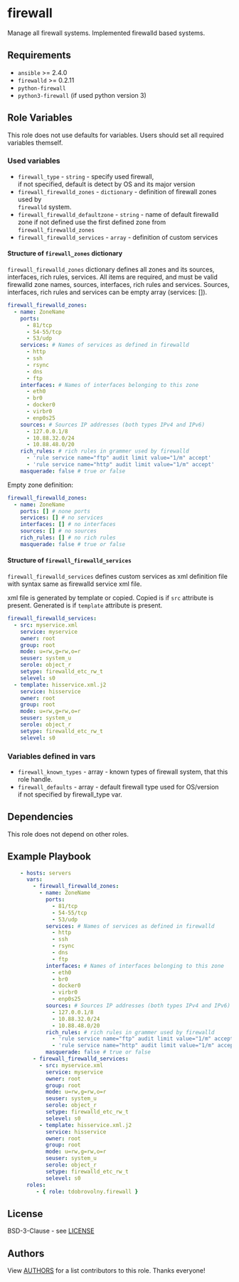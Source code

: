 firewall
========

Manage all firewall systems. Implemented firewalld based systems.

Requirements
------------

- `ansible` >= 2.4.0
- `firewalld` >= 0.2.11
- `python-firewall`
- `python3-firewall` (if used python version 3)

Role Variables
--------------

This role does not use defaults for variables. Users should set all required
variables themself.

### Used variables

- `firewall_type` - `string` - specify used firewall,  
   if not specified, default is detect by OS and its major version
- `firewall_firewalld_zones` - `dictionary` - definition of firewall zones used by  
   `firewalld` system.
- `firewall_firewalld_defaultzone` - `string` - name of default firewalld zone
   if not defined use the first defined zone from `firewall_firewalld_zones`
- `firewall_firewalld_services` - `array` - definition of custom services

#### Structure of `firewall_zones` dictionary

`firewall_firewalld_zones` dictionary defines all zones and its sources, interfaces,
rich rules, services. All items are required, and must be valid firewalld zone
names, sources, interfaces, rich rules and services. Sources, interfaces,
rich rules and services can be empty array (services: []).

```yaml
firewall_firewalld_zones:
  - name: ZoneName
    ports:
      - 81/tcp
      - 54-55/tcp
      - 53/udp
    services: # Names of services as defined in firewalld
      - http
      - ssh
      - rsync
      - dns
      - ftp
    interfaces: # Names of interfaces belonging to this zone
      - eth0
      - br0
      - docker0
      - virbr0
      - enp0s25
    sources: # Sources IP addresses (both types IPv4 and IPv6)
      - 127.0.0.1/8
      - 10.88.32.0/24
      - 10.88.48.0/20
    rich_rules: # rich rules in grammer used by firewalld
      - 'rule service name="ftp" audit limit value="1/m" accept'
      - 'rule service name="http" audit limit value="1/m" accept'
    masquerade: false # true or false
```

Empty zone definition:

```yaml
firewall_firewalld_zones:
  - name: ZoneName
    ports: [] # none ports
    services: [] # no services
    interfaces: [] # no interfaces
    sources: [] # no sources
    rich_rules: [] # no rich rules
    masquerade: false # true or false
```

#### Structure of `firewall_firewalld_services`

`firewall_firewalld_services` defines custom services as xml definition file
with syntax same as firewalld service xml file.

xml file is generated by template or copied. Copied is if `src`
attribute is present. Generated is if `template` attribute is present.

```yaml
firewall_firewalld_services:
  - src: myservice.xml
    service: myservice
    owner: root
    group: root
    mode: u=rw,g=rw,o=r
    seuser: system_u
    serole: object_r
    setype: firewalld_etc_rw_t
    selevel: s0
  - template: hisservice.xml.j2
    service: hisservice
    owner: root
    group: root
    mode: u=rw,g=rw,o=r
    seuser: system_u
    serole: object_r
    setype: firewalld_etc_rw_t
    selevel: s0
```

### Variables defined in vars


- `firewall_known_types` - array - known types of firewall system, that this  
   role handle.
- `firewall_defaults` - array - default firewall type used for OS/version  
    if not specified by firewall_type var.

Dependencies
------------

This role does not depend on other roles.

Example Playbook
----------------

```yaml
    - hosts: servers
      vars:
		- firewall_firewalld_zones:
		  - name: ZoneName
		    ports:
		      - 81/tcp
		      - 54-55/tcp
		      - 53/udp
		    services: # Names of services as defined in firewalld
		      - http
		      - ssh
		      - rsync
		      - dns
		      - ftp
		    interfaces: # Names of interfaces belonging to this zone
		      - eth0
		      - br0
		      - docker0
		      - virbr0
		      - enp0s25
		    sources: # Sources IP addresses (both types IPv4 and IPv6)
		      - 127.0.0.1/8
		      - 10.88.32.0/24
		      - 10.88.48.0/20
		    rich_rules: # rich rules in grammer used by firewalld
		      - 'rule service name="ftp" audit limit value="1/m" accept'
		      - 'rule service name="http" audit limit value="1/m" accept'
		    masquerade: false # true or false
		- firewall_firewalld_services:
		  - src: myservice.xml
		    service: myservice
		    owner: root
		    group: root
		    mode: u=rw,g=rw,o=r
		    seuser: system_u
		    serole: object_r
		    setype: firewalld_etc_rw_t
		    selevel: s0
		  - template: hisservice.xml.j2
		    service: hisservice
		    owner: root
		    group: root
		    mode: u=rw,g=rw,o=r
		    seuser: system_u
		    serole: object_r
		    setype: firewalld_etc_rw_t
		    selevel: s0
      roles:
         - { role: tdobrovolny.firewall }
```

License
-------

BSD-3-Clause - see [LICENSE](./LICENSE.txt)

Authors
-------

View [AUTHORS](./AUTHORS.txt) for a list contributors to this role. Thanks everyone!
